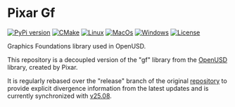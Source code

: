 # Pixar Gf

[![PyPi version](https://img.shields.io/pypi/v/pxr-gf.svg?logo=pypi&label=PyPI&logoColor=gold)](https://pypi.python.org/pypi/pxr-gf)
[![CMake](https://img.shields.io/badge/CMake-3.23...4.1-blue.svg?logo=CMake&logoColor=blue)](https://cmake.org)
[![Linux](https://github.com/untwine/pxr-gf/actions/workflows/linux.yml/badge.svg?branch=main)](https://github.com/untwine/pxr-gf/actions/workflows/linux.yml)
[![MacOs](https://github.com/untwine/pxr-gf/actions/workflows/macos.yml/badge.svg?branch=main)](https://github.com/untwine/pxr-gf/actions/workflows/macos.yml)
[![Windows](https://github.com/untwine/pxr-gf/actions/workflows/windows.yml/badge.svg?branch=main)](https://github.com/untwine/pxr-gf/actions/workflows/windows.yml)
[![License](https://img.shields.io/badge/License-TOST-yellow.svg)](https://github.com/untwine/pxr-gf/blob/main/LICENSE.txt)

Graphics Foundations library used in OpenUSD.

This repository is a decoupled version of the "gf" library from the
[OpenUSD](https://graphics.pixar.com/usd/release/index.html) library, created
by Pixar.

It is regularly rebased over the "release" branch of the original
[repository](https://github.com/PixarAnimationStudios/OpenUSD) to provide
explicit divergence information from the latest updates and is currently
synchronized with
[v25.08](https://github.com/PixarAnimationStudios/OpenUSD/releases/tag/v25.08).
